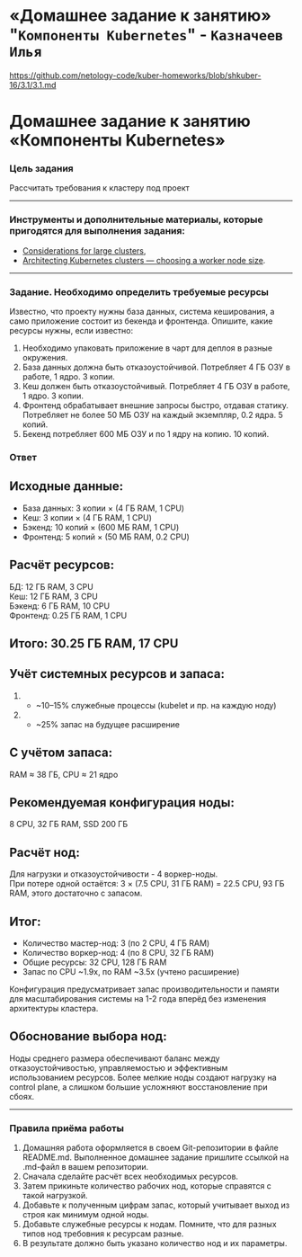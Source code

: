 #  «Домашнее задание к занятию» "`Компоненты Kubernetes`" - `Казначеев Илья`

https://github.com/netology-code/kuber-homeworks/blob/shkuber-16/3.1/3.1.md

# Домашнее задание к занятию «Компоненты Kubernetes»

### Цель задания

Рассчитать требования к кластеру под проект

------

### Инструменты и дополнительные материалы, которые пригодятся для выполнения задания:

- [Considerations for large clusters](https://kubernetes.io/docs/setup/best-practices/cluster-large/),
- [Architecting Kubernetes clusters — choosing a worker node size](https://learnk8s.io/kubernetes-node-size).

------

### Задание. Необходимо определить требуемые ресурсы
Известно, что проекту нужны база данных, система кеширования, а само приложение состоит из бекенда и фронтенда. Опишите, какие ресурсы нужны, если известно:

1. Необходимо упаковать приложение в чарт для деплоя в разные окружения. 
2. База данных должна быть отказоустойчивой. Потребляет 4 ГБ ОЗУ в работе, 1 ядро. 3 копии. 
3. Кеш должен быть отказоустойчивый. Потребляет 4 ГБ ОЗУ в работе, 1 ядро. 3 копии. 
4. Фронтенд обрабатывает внешние запросы быстро, отдавая статику. Потребляет не более 50 МБ ОЗУ на каждый экземпляр, 0.2 ядра. 5 копий. 
5. Бекенд потребляет 600 МБ ОЗУ и по 1 ядру на копию. 10 копий.

### Ответ

## Исходные данные:
- База данных: 3 копии × (4 ГБ RAM, 1 CPU)
- Кеш: 3 копии × (4 ГБ RAM, 1 CPU)
- Бэкенд: 10 копий × (600 МБ RAM, 1 CPU)
- Фронтенд: 5 копий × (50 МБ RAM, 0.2 CPU)

## Расчёт ресурсов:
БД: 12 ГБ RAM, 3 CPU  
Кеш: 12 ГБ RAM, 3 CPU  
Бэкенд: 6 ГБ RAM, 10 CPU  
Фронтенд: 0.25 ГБ RAM, 1 CPU  

## Итого: 30.25 ГБ RAM, 17 CPU

## Учёт системных ресурсов и запаса:
1. + ~10–15% служебные процессы (kubelet и пр. на каждую ноду)  
2. + ~25% запас на будущее расширение  

## С учётом запаса:  
RAM ≈ 38 ГБ, CPU ≈ 21 ядро

## Рекомендуемая конфигурация ноды:
8 CPU, 32 ГБ RAM, SSD 200 ГБ

## Расчёт нод:
Для нагрузки и отказоустойчивости - 4 воркер-ноды.  
При потере одной остаётся: 3 × (7.5 CPU, 31 ГБ RAM) = 22.5 CPU, 93 ГБ RAM, этого достаточно с запасом.

## Итог:
- Количество мастер-нод: 3 (по 2 CPU, 4 ГБ RAM)  
- Количество воркер-нод: 4 (по 8 CPU, 32 ГБ RAM)  
- Общие ресурсы: 32 CPU, 128 ГБ RAM  
- Запас по CPU ~1.9x, по RAM ~3.5x (учтено расширение)

Конфигурация предусматривает запас производительности и памяти для масштабирования системы на 1-2 года вперёд без изменения архитектуры кластера.

## Обоснование выбора нод:
Ноды среднего размера обеспечивают баланс между отказоустойчивостью, управляемостью и эффективным использованием ресурсов. Более мелкие ноды создают нагрузку на control plane, а слишком большие усложняют восстановление при сбоях.

----

### Правила приёма работы

1. Домашняя работа оформляется в своем Git-репозитории в файле README.md. Выполненное домашнее задание пришлите ссылкой на .md-файл в вашем репозитории.
2. Сначала сделайте расчёт всех необходимых ресурсов.
3. Затем прикиньте количество рабочих нод, которые справятся с такой нагрузкой.
4. Добавьте к полученным цифрам запас, который учитывает выход из строя как минимум одной ноды. 
5. Добавьте служебные ресурсы к нодам. Помните, что для разных типов нод требовния к ресурсам разные. 
6. В результате должно быть указано количество нод и их параметры.

